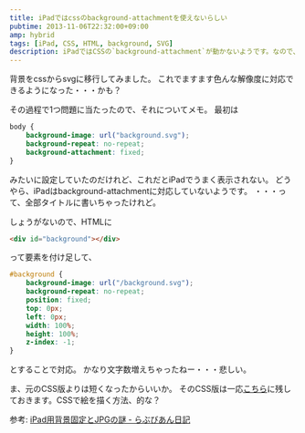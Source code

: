 ```yaml
---
title: iPadではcssのbackground-attachmentを使えないらしい
pubtime: 2013-11-06T22:32:00+09:00
amp: hybrid
tags: [iPad, CSS, HTML, background, SVG]
description: iPadではCSSの`background-attachment`が動かないようです。なので、別の方法で同じようなことを実現してみました。
---
```


背景をcssからsvgに移行してみました。
これでますます色んな解像度に対応できるようになった・・・かも？

その過程で1つ問題に当たったので、それについてメモ。
最初は
``` css
body {
    background-image: url("background.svg");
    background-repeat: no-repeat;
    background-attachment: fixed;
}
```
みたいに設定していたのだけれど、これだとiPadでうまく表示されない。
どうやら、iPadはbackground-attachmentに対応していないようです。
・・・って、全部タイトルに書いちゃったけれど。

しょうがないので、HTMLに
``` html
<div id="background"></div>
```
って要素を付け足して、
``` css
#background {
    background-image: url("/background.svg");
    background-repeat: no-repeat;
    position: fixed;
    top: 0px;
    left: 0px;
    width: 100%;
    height: 100%;
    z-index: -1;
}
```
とすることで対応。
かなり文字数増えちゃったねー・・・悲しい。

ま、元のCSS版よりは短くなったからいいか。
そのCSS版は一応[こちら](/blog/2013/11/old-background)に残しておきます。CSSで絵を描く方法、的な？

参考: [iPad用背景固定とJPGの謎 - らぶびあん日記](http://kk0201.com/2012/03/ipadjpg.html)
